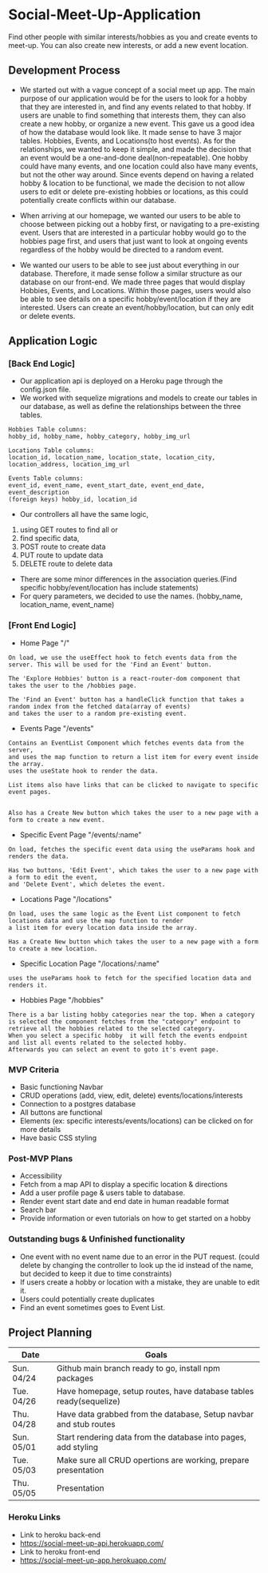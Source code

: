 # Social-Meet-Up-Application
Find other people with similar interests/hobbies as you and create events to meet-up. You can also create new interests, or add a new event location.

## Development Process
- We started out with a vague concept of a social meet up app. The main purpose of our application would be for the users to look for a hobby that they are interested in, and find any events related to that hobby. If users are unable to find something that interests them, they can also create a new hobby, or organize a new event. This gave us a good idea of how the database would look like. It made sense to have 3 major tables. Hobbies, Events, and Locations(to host events). As for the relationships, we wanted to keep it simple, and made the decision that an event would be a one-and-done deal(non-repeatable). One hobby could have many events, and one location could also have many events, but not the other way around. Since events depend on having a related hobby & location to be functional, we made the decision to not allow users to edit or delete pre-existing hobbies or locations, as this could potentially create conflicts within our database.

- When arriving at our homepage, we wanted our users to be able to choose between picking out a hobby first, or navigating to a pre-existing event. Users that are interested in a particular hobby would go to the hobbies page first, and users that just want to look at ongoing events regardless of the hobby would be directed to a random event.

- We wanted our users to be able to see just about everything in our database. Therefore, it made sense follow a similar structure as our database on our front-end. We made three pages that would display Hobbies, Events, and Locations. Within those pages, users would also be able to see details on a specific hobby/event/location if they are interested. Users can create an event/hobby/location, but can only edit or delete events.

## Application Logic
### [Back End Logic]
- Our application api is deployed on a Heroku page through the config.json file.
- We worked with sequelize migrations and models to create our tables in our database, as well as define the relationships between the three tables.
```
Hobbies Table columns:
hobby_id, hobby_name, hobby_category, hobby_img_url

Locations Table columns:
location_id, location_name, location_state, location_city, location_address, location_img_url

Events Table columns:
event_id, event_name, event_start_date, event_end_date, event_description
(foreign keys) hobby_id, location_id
```
- Our controllers all have the same logic, 
1. using GET routes to find all or 
2. find specific data, 
3. POST route to create data
4. PUT route to update data
5. DELETE route to delete data
- There are some minor differences in the association queries.(Find specific hobby/event/location has include statements)
- For query parameters, we decided to use the names. (hobby_name, location_name, event_name)

### [Front End Logic]
- Home Page "/"
```
On load, we use the useEffect hook to fetch events data from the server. This will be used for the 'Find an Event' button.

The 'Explore Hobbies' button is a react-router-dom component that takes the user to the /hobbies page.

The 'Find an Event' button has a handleClick function that takes a random index from the fetched data(array of events) 
and takes the user to a random pre-existing event.
```
- Events Page "/events"
```
Contains an EventList Component which fetches events data from the server, 
and uses the map function to return a list item for every event inside the array. 
uses the useState hook to render the data.

List items also have links that can be clicked to navigate to specific event pages.


Also has a Create New button which takes the user to a new page with a form to create a new event.
```
- Specific Event Page "/events/:name"
```
On load, fetches the specific event data using the useParams hook and renders the data.

Has two buttons, 'Edit Event', which takes the user to a new page with a form to edit the event, 
and 'Delete Event', which deletes the event.
```
- Locations Page "/locations"
```
On load, uses the same logic as the Event List component to fetch locations data and use the map function to render 
a list item for every location data inside the array.

Has a Create New button which takes the user to a new page with a form to create a new location.
```
- Specific Location Page "/locations/:name"
```
uses the useParams hook to fetch for the specified location data and renders it.
```
- Hobbies Page "/hobbies"
```
There is a bar listing hobby categories near the top. When a category is selected the component fetches from the "category" endpoint to
retrieve all the hobbies related to the selected category.
When you select a specific hobby  it will fetch the events endpoint and list all events related to the selected hobby.
Afterwards you can select an event to goto it's event page.

```
### MVP Criteria
- Basic functioning Navbar
- CRUD operations (add, view, edit, delete) events/locations/interests
- Connection to a postgres database
- All buttons are functional
- Elements (ex: specific interests/events/locations) can be clicked on for more details
- Have basic CSS styling

### Post-MVP Plans
- Accessibility
- Fetch from a map API to display a specific location & directions
- Add a user profile page & users table to database.
- Render event start date and end date in human readable format
- Search bar
- Provide information or even tutorials on how to get started on a hobby

### Outstanding bugs & Unfinished functionality
- One event with no event name due to an error in the PUT request. (could delete by changing the controller to look up the id instead of the name, but decided to keep it due to time constraints)
- If users create a hobby or location with a mistake, they are unable to edit it.
- Users could potentially create duplicates
- Find an event sometimes goes to Event List.

## Project Planning

| Date | Goals |
| ---- | ----- |
| Sun. 04/24 | Github main branch ready to go, install npm packages |
| Tue. 04/26 | Have homepage, setup routes, have database tables ready(sequelize) |
| Thu. 04/28 | Have data grabbed from the database, Setup navbar and stub routes |
| Sun. 05/01 | Start rendering data from the database into pages, add styling |
| Tue. 05/03 | Make sure all CRUD opertions are working, prepare presentation |
| Thu. 05/05 | Presentation |

### Heroku Links
- Link to heroku back-end
- https://social-meet-up-api.herokuapp.com/
- Link to heroku front-end
- https://social-meet-up-app.herokuapp.com/
